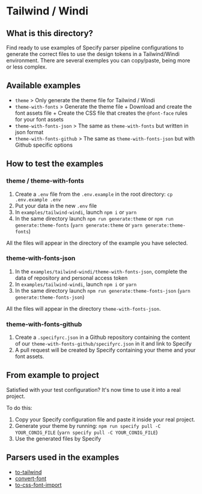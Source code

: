 # Tailwind / Windi

## What is this directory?
Find ready to use examples of Specify parser pipeline configurations to generate the correct files to use the design tokens in a Tailwind/Windi environment.
There are several exemples you can copy/paste, being more or less complex.

## Available examples
- `theme` > Only generate the theme file for Tailwind / Windi
- `theme-with-fonts` > Generate the theme file + Download and create the font assets file + Create the CSS file that creates the `@font-face` rules for your font assets
- `theme-with-fonts-json` > The same as `theme-with-fonts` but written in json format
- `theme-with-fonts-github` > The same as `theme-with-fonts-json` but with Github specific options

## How to test the examples

### theme / theme-with-fonts

1. Create a `.env` file from the `.env.example` in the root directory: `cp .env.example .env`
2. Put your data in the new `.env` file
3. In `examples/tailwind-windi`, launch `npm i` or `yarn`
4. In the same directory launch `npm run generate:theme` or `npm run generate:theme-fonts` (`yarn generate:theme` or `yarn generate:theme-fonts`)

All the files will appear in the directory of the example you have selected.

### theme-with-fonts-json

1. In the `examples/tailwind-windi/theme-with-fonts-json`, complete the data of repository and personal access token
2. In `examples/tailwind-windi`, launch `npm i` or `yarn`
3. In the same directory launch `npm run generate:theme-fonts-json` (`yarn generate:theme-fonts-json`)

All the files will appear in the directory `theme-with-fonts-json`.

### theme-with-fonts-github

1. Create a `.specifyrc.json` in a Github repository containing the content of our `theme-with-fonts-github/specifyrc.json` in it and link to Specify
2. A pull request will be created by Specify containing your theme and your font assets.

## From example to project
Satisfied with your test configuration? It's now time to use it into a real project.

To do this:
1. Copy your Specify configuration file and paste it inside your real project.
2. Generate your theme by running: `npm run specify pull -C YOUR_CONIG_FILE` (`yarn specify pull -C YOUR_CONIG_FILE`)
3. Use the generated files by Specify

## Parsers used in the examples
- [to-tailwind](https://github.com/Specifyapp/parsers/tree/master/parsers/to-tailwind)
- [convert-font](https://github.com/Specifyapp/parsers/tree/master/parsers/convert-font)
- [to-css-font-import](https://github.com/Specifyapp/parsers/tree/master/parsers/to-css-font-import)